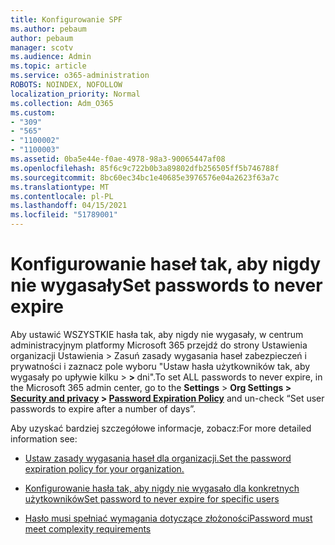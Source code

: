 ```yaml
---
title: Konfigurowanie SPF
ms.author: pebaum
author: pebaum
manager: scotv
ms.audience: Admin
ms.topic: article
ms.service: o365-administration
ROBOTS: NOINDEX, NOFOLLOW
localization_priority: Normal
ms.collection: Adm_O365
ms.custom:
- "309"
- "565"
- "1100002"
- "1100003"
ms.assetid: 0ba5e44e-f0ae-4978-98a3-90065447af08
ms.openlocfilehash: 85f6c9c722b0b3a89802dfb256505ff5b746788f
ms.sourcegitcommit: 8bc60ec34bc1e40685e3976576e04a2623f63a7c
ms.translationtype: MT
ms.contentlocale: pl-PL
ms.lasthandoff: 04/15/2021
ms.locfileid: "51789001"
---
```

# <a name="set-passwords-to-never-expire"></a><span data-ttu-id="0c6d2-102">Konfigurowanie haseł tak, aby nigdy nie wygasały</span><span class="sxs-lookup"><span data-stu-id="0c6d2-102">Set passwords to never expire</span></span>

<span data-ttu-id="0c6d2-103">Aby ustawić WSZYSTKIE hasła tak, aby nigdy nie wygasały, w centrum administracyjnym platformy Microsoft 365 przejdź do strony Ustawienia organizacji Ustawienia > Zasuń zasady wygasania haseł zabezpieczeń i prywatności i zaznacz pole wyboru "Ustaw hasła użytkowników tak, aby wygasały po upływie kilku  >  **[](https://portal.office.com/adminportal/home#/settings/security)  >  [](https://portal.microsoft.com/Adminportal/Home#/Settings/SecurityPrivacy/:/Settings/L1/PasswordPolicy)** dni".</span><span class="sxs-lookup"><span data-stu-id="0c6d2-103">To set ALL passwords to never expire, in the Microsoft 365 admin center, go to the **Settings** > **Org Settings > [Security and privacy](https://portal.office.com/adminportal/home#/settings/security) > [Password Expiration Policy](https://portal.microsoft.com/Adminportal/Home#/Settings/SecurityPrivacy/:/Settings/L1/PasswordPolicy)** and un-check “Set user passwords to expire after a number of days”.</span></span>
  
<span data-ttu-id="0c6d2-104">Aby uzyskać bardziej szczegółowe informacje, zobacz:</span><span class="sxs-lookup"><span data-stu-id="0c6d2-104">For more detailed information see:</span></span>

- [<span data-ttu-id="0c6d2-105">Ustaw zasady wygasania haseł dla organizacji.</span><span class="sxs-lookup"><span data-stu-id="0c6d2-105">Set the password expiration policy for your organization.</span></span>](https://docs.microsoft.com/microsoft-365/admin/manage/set-password-expiration-policy)
  
- [<span data-ttu-id="0c6d2-106">Konfigurowanie hasła tak, aby nigdy nie wygasało dla konkretnych użytkowników</span><span class="sxs-lookup"><span data-stu-id="0c6d2-106">Set password to never expire for specific users</span></span>](https://docs.microsoft.com/microsoft-365/admin/add-users/set-password-to-never-expire)

- [<span data-ttu-id="0c6d2-107">Hasło musi spełniać wymagania dotyczące złożoności</span><span class="sxs-lookup"><span data-stu-id="0c6d2-107">Password must meet complexity requirements</span></span>](https://docs.microsoft.com/windows/security/threat-protection/security-policy-settings/password-must-meet-complexity-requirements)
  